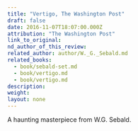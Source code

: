 ```yaml
---
title: "Vertigo, The Washington Post"
draft: false
date: 2016-11-07T18:07:00.000Z
attribution: "The Washington Post"
link_to_original:
nd_author_of_this_review:
related_author: author/W._G._Sebald.md
related_books:
  - book/sebald-set.md
  - book/vertigo.md
  - book/vertigo.md
description:
weight:
layout: none
---
```

A haunting masterpiece from W.G. Sebald.

